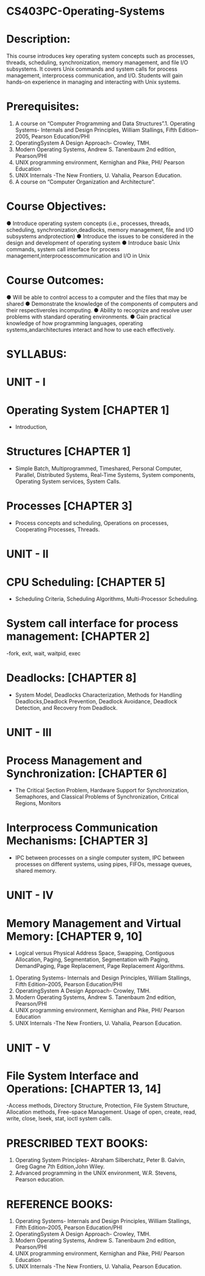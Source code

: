 # CS403PC-Operating-Systems

# Description:
This course introduces key operating system concepts such as processes, threads, scheduling, synchronization, memory management, and file I/O subsystems. It covers Unix commands and system calls for process management, interprocess communication, and I/O. Students will gain hands-on experience in managing and interacting with Unix systems.
# Prerequisites:
1. A course on “Computer Programming and Data Structures”.1. Operating Systems- Internals and Design Principles, William Stallings, Fifth Edition–2005, Pearson Education/PHI
2. OperatingSystem A Design Approach- Crowley, TMH.
3. Modern Operating Systems, Andrew S. Tanenbaum 2nd edition, Pearson/PHI
4. UNIX programming environment, Kernighan and Pike, PHI/ Pearson Education
5. UNIX Internals -The New Frontiers, U. Vahalia, Pearson Education.
2. A course on “Computer Organization and Architecture”.
   
# Course Objectives:
● Introduce operating system concepts (i.e., processes, threads, scheduling, synchronization,deadlocks, memory management, file and I/O subsystems andprotection)
● Introduce the issues to be considered in the design and development of operating system
● Introduce basic Unix commands, system call interface for process management,interprocesscommunication and I/O in Unix

# Course Outcomes:
● Will be able to control access to a computer and the files that may be shared
● Demonstrate the knowledge of the components of computers and their respectiveroles incomputing.
● Ability to recognize and resolve user problems with standard operating environments.
● Gain practical knowledge of how programming languages, operating systems,andarchitectures interact and how to use each effectively.

# SYLLABUS:
# UNIT - I
# Operating System [CHAPTER 1]
  - Introduction, 
# Structures [CHAPTER 1]
  - Simple Batch, Multiprogrammed, Timeshared, Personal Computer, Parallel, Distributed Systems, Real-Time Systems, System components, Operating System services, System Calls. 
# Processes [CHAPTER 3]
  - Process concepts and scheduling, Operations on processes, Cooperating Processes, Threads.

# UNIT - II
# CPU Scheduling: [CHAPTER 5]  
  - Scheduling Criteria, Scheduling Algorithms, Multi-Processor Scheduling.
# System call interface for process management: [CHAPTER 2]
  -fork, exit, wait, waitpid, exec
# Deadlocks: [CHAPTER 8]  
  - System Model, Deadlocks Characterization, Methods for Handling Deadlocks,Deadlock Prevention, Deadlock Avoidance, Deadlock Detection, and Recovery from Deadlock.

# UNIT - III
# Process Management and Synchronization: [CHAPTER 6]
  - The Critical Section Problem, Hardware Support for Synchronization, Semaphores, and Classical Problems of Synchronization, Critical Regions, Monitors
# Interprocess Communication Mechanisms: [CHAPTER 3]
  - IPC between processes on a single computer system, IPC between processes on different systems, using pipes, FIFOs, message queues, shared memory.

# UNIT - IV
# Memory Management and Virtual Memory: [CHAPTER 9, 10]
  - Logical versus Physical Address Space, Swapping, Contiguous Allocation, Paging, Segmentation, Segmentation with Paging, DemandPaging, Page Replacement, Page Replacement Algorithms.
1. Operating Systems- Internals and Design Principles, William Stallings, Fifth Edition–2005, Pearson Education/PHI
2. OperatingSystem A Design Approach- Crowley, TMH.
3. Modern Operating Systems, Andrew S. Tanenbaum 2nd edition, Pearson/PHI
4. UNIX programming environment, Kernighan and Pike, PHI/ Pearson Education
5. UNIX Internals -The New Frontiers, U. Vahalia, Pearson Education.
# UNIT - V
# File System Interface and Operations: [CHAPTER 13, 14]
  -Access methods, Directory Structure, Protection, File System Structure, Allocation methods, Free-space Management. Usage of open, create, read, write, close, lseek, stat, ioctl system calls.

# PRESCRIBED TEXT BOOKS:
   1. Operating System Principles- Abraham Silberchatz, Peter B. Galvin, Greg Gagne 7th Edition,John Wiley.
   2. Advanced programming in the UNIX environment, W.R. Stevens, Pearson education.

# REFERENCE BOOKS:
   1. Operating Systems- Internals and Design Principles, William Stallings, Fifth Edition–2005, Pearson Education/PHI
   2. OperatingSystem A Design Approach- Crowley, TMH.
   3. Modern Operating Systems, Andrew S. Tanenbaum 2nd edition, Pearson/PHI
   4. UNIX programming environment, Kernighan and Pike, PHI/ Pearson Education
   5. UNIX Internals -The New Frontiers, U. Vahalia, Pearson Education.
